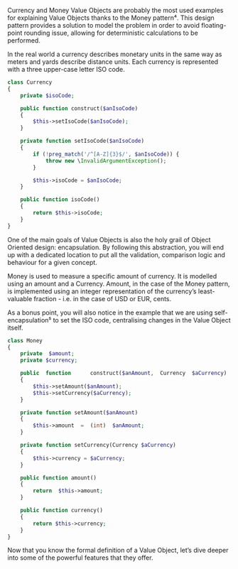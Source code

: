 Currency and Money Value Objects are probably the most used examples for explaining Value Objects thanks to the Money pattern⁴. This design pattern provides a solution to model the problem in order to avoid floating-point rounding issue, allowing for deterministic calculations to be performed.

In the real world a currency describes monetary units in the same way as meters and yards describe distance units. Each currency is represented with a three upper-case letter ISO code.

```php
class Currency
{
    private $isoCode;

    public function construct($anIsoCode)
    {
        $this->setIsoCode($anIsoCode);
    }

    private function setIsoCode($anIsoCode)
    {
        if (!preg_match('/^[A-Z]{3}$/', $anIsoCode)) {
            throw new \InvalidArgumentException();
        }

        $this->isoCode = $anIsoCode;
    }

    public function isoCode()
    {
        return $this->isoCode;
    }
}
```



One of the main goals of Value Objects is also the holy grail of Object Oriented design: encapsulation. By following this abstraction, you will end up with a dedicated location to put all the validation, comparison logic and behaviour for a given concept.

Money is used to measure a specific amount of currency. It is modelled using an amount and a Currency. Amount, in the case of the Money pattern, is implemented using an integer representation of the currency’s least-valuable fraction - i.e. in the case of USD or EUR, cents.

As a bonus point, you will also notice in the example that we are using self-encapsulation⁵ to set the ISO code, centralising changes in the Value Object itself.



```php
class Money
{
    private  $amount;
    private $currency;

    public  function      construct($anAmount,  Currency  $aCurrency)
    {
        $this->setAmount($anAmount);
        $this->setCurrency($aCurrency);
    }

    private function setAmount($anAmount)
    {
        $this->amount  =  (int)  $anAmount;
    }

    private function setCurrency(Currency $aCurrency)
    {
        $this->currency = $aCurrency;
    }

    public function amount()
    {
        return  $this->amount;
    }

    public function currency()
    {
        return $this->currency;
    }
}
```



Now that you know the formal definition of a Value Object, let’s dive deeper into some of the powerful features that they offer.

